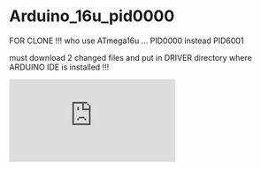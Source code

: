 # Arduino_16u_pid0000
FOR CLONE !!! who use ATmega16u ... PID0000 instead PID6001

must download 2 changed files and put in DRIVER directory where ARDUINO IDE is installed !!!

![driver directory](http://tinypic.com/view.php?pic=5k2ipu&s=8)
